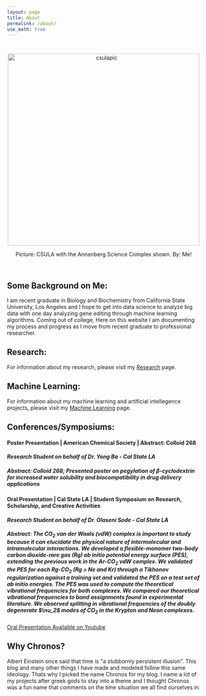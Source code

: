 ```yaml
---
layout: page
title: About
permalink: /about/
use_math: true
---
```



<!-- This is the base Jekyll theme. You can find out more info about customizing your Jekyll theme, as well as basic Jekyll usage documentation at [jekyllrb.com](https://jekyllrb.com/)

You can find the source code for Minima at GitHub:
[jekyll][jekyll-organization] /
[minima](https://github.com/jekyll/minima)

You can find the source code for Jekyll at GitHub:
[jekyll][jekyll-organization] /
[jekyll](https://github.com/jekyll/jekyll)


[jekyll-organization]: https://github.com/jekyll -->

<style type="text/css" media="screen">
  .container {
    margin: 10px auto;
    max-width: 600px;
    text-align: center;
  }
  h1 {
    margin: 30px 0;
    font-size: 4em;
    line-height: 1;
    letter-spacing: -1px;
  }
</style>



<br>


<div class="container">
<img width="500" img src="https://i.ibb.co/SNKLbTp/csulapic.png" alt="csulapic">
<p>Picture: CSULA with the Annenberg Science Complex shown. By: Me!</p>
</div>

<br>

<h2> Some Background on Me: </h2>

I am recent graduate in Biology and Biochemistry from California State University, Los Angeles and I hope to get into data science to analyze big data with one day analyzing gene editing through machine learning algorithms. Coming out of college, Here on this website I am documenting my process and progress as I move from recent graduate to professional researcher.


<h2> Research: </h2>
For information about my research, please visit my <a href="/research/">Research</a> page.

<h2> Machine Learning: </h2>
For information about my machine learning and artificial intellegence projects, please visit my <a href="/artificialintelligence/">Machine Learning</a> page.

<h2> Conferences/Symposiums: </h2>


<h4><b>Poster Presentation | American Chemical Society | Abstract: Colloid 268 </b></h4>
<h4><i>Research Student on behalf of Dr. Yong Ba - Cal State LA</i></h4>
<h5>Abstract: Colloid 268; Presented poster on pegylation of β-cyclodextrin for increased water solubility and biocompatibility in drug delivery applications</h5>

<h4><b>Oral Presentation | Cal State LA | Student Symposium on Research, Scholarship, and Creative Activities</b></h4>
<h4><i>Research Student on behalf of Dr. Olaseni Sode - Cal State LA</i></h4>
<h5>Abstract: The CO<sub>2</sub> van der Waals (vdW) complex is important to study because it can elucidate the physical nature of intermolecular and intramolecular interactions. We developed a flexible-monomer two-body carbon dioxide-rare gas (Rg) <i> ab initio </i> potential energy surface (PES), extending the previous work in the Ar-CO<sub>2</sub>  vdW complex. We validated the PES for each Rg-CO<sub>2</sub>  (Rg = Ne and Kr) through a Tikhonov regularization against a training set and validated the PES on a test set of <i> ab initio </i> energies. The PES was used to compute the theoretical vibrational frequencies for both complexes. We compared our theoretical vibrational frequencies to band assignments found in experimental literature. We observed splitting in vibrational frequencies of the doubly degenerate $\nu_2$ modes of CO<sub>2</sub>  in the Krypton and Neon complexes.</h5>

<a href="https://www.youtube.com/watch?v=72dYTNtnTlg">Oral Presentation Available on Youtube</a>





<h2> Why Chronos? </h2> 

Albert Einstein once said that time is "a stubbornly persistent illusion". This blog and many other things I have made and modeled follow this same ideology. Thats why I picked the name Chronos for my blog. I name a lot of my projects after greek gods to stay into a theme and I thought Chronos was a fun name that comments on the time situation we all find ourselves in. 

